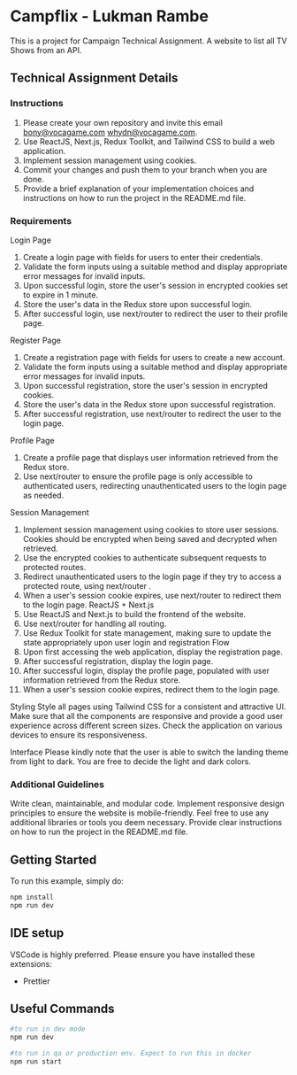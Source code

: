 # Campflix - Lukman Rambe

This is a project for Campaign Technical Assignment. A website to list all TV Shows from an API.

## Technical Assignment Details ##

### Instructions ###

1. Please create your own repository and invite this email bony@vocagame.com whydn@vocagame.com.
2. Use ReactJS, Next.js, Redux Toolkit, and Tailwind CSS to build a web application.
3. Implement session management using cookies.
4. Commit your changes and push them to your branch when you are done.
5. Provide a brief explanation of your implementation choices and instructions on how to run the project in the README.md file.

### Requirements ###

Login Page
1. Create a login page with fields for users to enter their credentials.
2. Validate the form inputs using a suitable method and display appropriate error messages for invalid inputs.
3. Upon successful login, store the user's session in encrypted cookies set to expire in 1 minute.
4. Store the user's data in the Redux store upon successful login.
5. After successful login, use next/router to redirect the user to their profile page.

Register Page
1. Create a registration page with fields for users to create a new account.
2. Validate the form inputs using a suitable method and display appropriate error messages for invalid inputs.
3. Upon successful registration, store the user's session in encrypted cookies.
4. Store the user's data in the Redux store upon successful registration.
5. After successful registration, use next/router to redirect the user to the login page.

Profile Page
1. Create a profile page that displays user information retrieved from the Redux store.
2. Use next/router to ensure the profile page is only accessible to authenticated users, redirecting unauthenticated users to the
login page as needed.

Session Management
1. Implement session management using cookies to store user sessions. Cookies should be encrypted when being saved and
decrypted when retrieved.
2. Use the encrypted cookies to authenticate subsequent requests to protected routes.
3. Redirect unauthenticated users to the login page if they try to access a protected route, using next/router .
4. When a user's session cookie expires, use next/router to redirect them to the login page.
ReactJS + Next.js
1. Use ReactJS and Next.js to build the frontend of the website.
2. Use next/router for handling all routing.
3. Use Redux Toolkit for state management, making sure to update the state appropriately upon user login and registration
Flow
1. Upon first accessing the web application, display the registration page.
2. After successful registration, display the login page.
3. After successful login, display the profile page, populated with user information retrieved from the Redux store.
4. When a user's session cookie expires, redirect them to the login page.

Styling
Style all pages using Tailwind CSS for a consistent and attractive UI.
Make sure that all the components are responsive and provide a good user experience across different screen sizes.
Check the application on various devices to ensure its responsiveness.

Interface
Please kindly note that the user is able to switch the landing theme from light to dark. You are free to decide the light and dark
colors.

### Additional Guidelines ###
Write clean, maintainable, and modular code.
Implement responsive design principles to ensure the website is mobile-friendly.
Feel free to use any additional libraries or tools you deem necessary.
Provide clear instructions on how to run the project in the README.md file.

## Getting Started

To run this example, simply do:

```sh
npm install
npm run dev
```

## IDE setup

VSCode is highly preferred. Please ensure you have installed these extensions:

- Prettier

## Useful Commands

```sh
#to run in dev mode
npm run dev

#to run in qa or production env. Expect to run this in docker
npm run start
```
